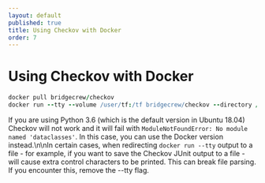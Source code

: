```yaml
---
layout: default
published: true
title: Using Checkov with Docker
order: 7
---
```


# Using Checkov with Docker

```coffeescript
docker pull bridgecrew/checkov
docker run --tty --volume /user/tf:/tf bridgecrew/checkov --directory /tf
```

If you are using Python 3.6 (which is the default version in Ubuntu 18.04) Checkov will not work and it will fail with `ModuleNotFoundError: No module named 'dataclasses'`. In this case, you can use the Docker version instead.\n\nIn certain cases, when redirecting `docker run --tty` output to a file - for example, if you want to save the Checkov JUnit output to a file - will cause extra control characters to be printed. This can break file parsing. If you encounter this, remove the --tty flag.
